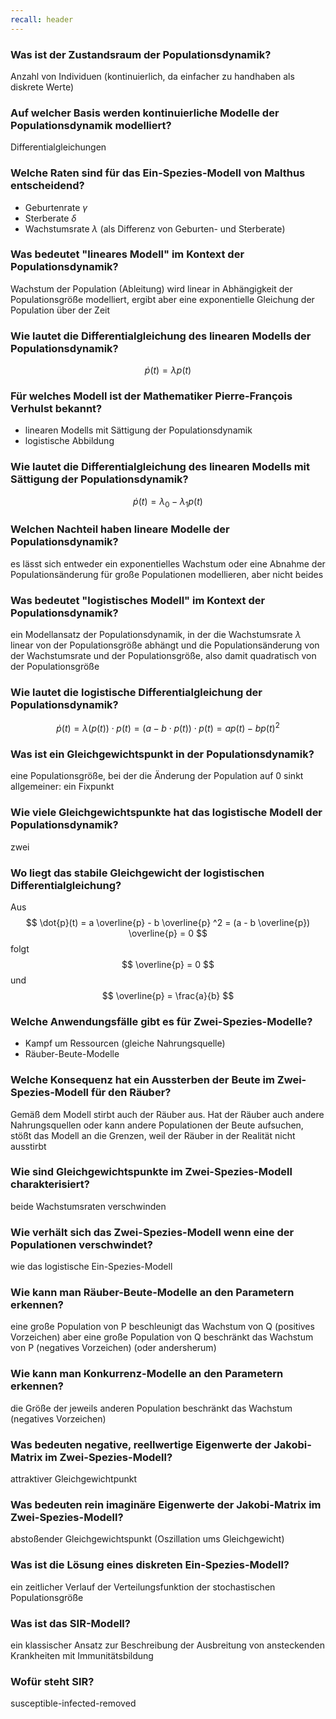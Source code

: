 ```yaml
---
recall: header
---
```


### Was ist der Zustandsraum der Populationsdynamik?

Anzahl von Individuen (kontinuierlich, da einfacher zu handhaben als diskrete Werte)

### Auf welcher Basis werden kontinuierliche Modelle der Populationsdynamik modelliert?

Differentialgleichungen

### Welche Raten sind für das Ein-Spezies-Modell von Malthus entscheidend?

- Geburtenrate $\gamma$
- Sterberate $\delta$
- Wachstumsrate $\lambda$ (als Differenz von Geburten- und Sterberate)

### Was bedeutet "lineares Modell" im Kontext der Populationsdynamik?

Wachstum der Population (Ableitung) wird linear in Abhängigkeit der Populationsgröße modelliert,
ergibt aber eine exponentielle Gleichung der Population über der Zeit

### Wie lautet die Differentialgleichung des linearen Modells der Populationsdynamik?

$$ \dot{p}(t) = \lambda p(t) $$

### Für welches Modell ist der Mathematiker Pierre-François Verhulst bekannt?

- linearen Modells mit Sättigung der Populationsdynamik
- logistische Abbildung

### Wie lautet die Differentialgleichung des linearen Modells mit Sättigung der Populationsdynamik?

$$ \dot{p}(t) = \lambda_0 - \lambda_1 p(t) $$

### Welchen Nachteil haben lineare Modelle der Populationsdynamik?

es lässt sich entweder ein exponentielles Wachstum oder eine Abnahme der Populationsänderung für
große Populationen modellieren, aber nicht beides

### Was bedeutet "logistisches Modell" im Kontext der Populationsdynamik?

ein Modellansatz der Populationsdynamik, in der die Wachstumsrate $\lambda$ linear von der
Populationsgröße abhängt und die Populationsänderung von der Wachstumsrate und der Populationsgröße,
also damit quadratisch von der Populationsgröße

### Wie lautet die logistische Differentialgleichung der Populationsdynamik?

$$ \dot{p}(t) = \lambda(p(t)) \cdot p(t) = (a-b \cdot p(t)) \cdot p(t) = ap(t) - bp(t)^2 $$

### Was ist ein Gleichgewichtspunkt in der Populationsdynamik?

eine Populationsgröße, bei der die Änderung der Population auf 0 sinkt  
allgemeiner: ein Fixpunkt

### Wie viele Gleichgewichtspunkte hat das logistische Modell der Populationsdynamik?

zwei

### Wo liegt das stabile Gleichgewicht der logistischen Differentialgleichung?

Aus 
$$ \dot{p}(t) = a \overline{p} - b  \overline{p} ^2 = (a - b \overline{p}) \overline{p} = 0 $$
folgt
$$ \overline{p} = 0 $$
und
$$ \overline{p} = \frac{a}{b} $$

### Welche Anwendungsfälle gibt es für Zwei-Spezies-Modelle?

- Kampf um Ressourcen (gleiche Nahrungsquelle)
- Räuber-Beute-Modelle

### Welche Konsequenz hat ein Aussterben der Beute im Zwei-Spezies-Modell für den Räuber?

Gemäß dem Modell stirbt auch der Räuber aus. Hat der Räuber auch andere Nahrungsquellen oder kann
andere Populationen der Beute aufsuchen, stößt das Modell an die Grenzen, weil der Räuber in der
Realität nicht ausstirbt

### Wie sind Gleichgewichtspunkte im Zwei-Spezies-Modell charakterisiert?

beide Wachstumsraten verschwinden

### Wie verhält sich das Zwei-Spezies-Modell wenn eine der Populationen verschwindet?

wie das logistische Ein-Spezies-Modell

### Wie kann man Räuber-Beute-Modelle an den Parametern erkennen?

eine große Population von P beschleunigt das Wachstum von Q (positives Vorzeichen) aber eine große
Population von Q beschränkt das Wachstum von P (negatives Vorzeichen) (oder andersherum)

### Wie kann man Konkurrenz-Modelle an den Parametern erkennen?

die Größe der jeweils anderen Population beschränkt das Wachstum (negatives Vorzeichen)

### Was bedeuten negative, reellwertige Eigenwerte der Jakobi-Matrix im Zwei-Spezies-Modell?

attraktiver Gleichgewichtpunkt

### Was bedeuten rein imaginäre Eigenwerte der Jakobi-Matrix im Zwei-Spezies-Modell?

abstoßender Gleichgewichtspunkt (Oszillation ums Gleichgewicht)

### Was ist die Lösung eines diskreten Ein-Spezies-Modell?

ein zeitlicher Verlauf der Verteilungsfunktion der stochastischen Populationsgröße

### Was ist das SIR-Modell?

ein klassischer Ansatz zur Beschreibung der Ausbreitung von ansteckenden Krankheiten mit
Immunitätsbildung

### Wofür steht SIR?

susceptible-infected-removed

